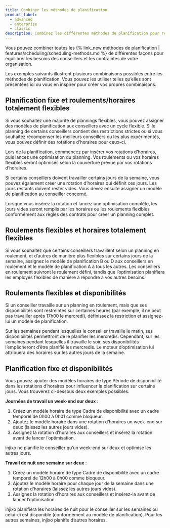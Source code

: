 ```yaml
---
title: Combiner les méthodes de planification
product_label:
  - advanced
  - enterprise
  - classic
description: Combinez les différentes méthodes de planification pour répondre aux besoins de votre organisation.
---
```


Vous pouvez combiner toutes les {% link_new méthodes de planification | features/scheduling/scheduling-methods.md %} de différentes façons pour équilibrer les besoins des conseillers et les contraintes de votre organisation.

Les exemples suivants illustrent plusieurs combinaisons possibles entre les méthodes de planification. Vous pouvez les utiliser telles qu’elles sont présentées ici ou vous en inspirer pour créer vos propres combinaisons.

## Planification fixe et roulements/horaires totalement flexibles

Si vous souhaitez une majorité de plannings flexibles, vous pouvez assigner des modèles de planification aux conseillers avec un cycle flexible. Si le planning de certains conseillers contient des restrictions strictes ou si vous souhaitez récompenser les meilleurs conseillers ou les plus expérimentés, vous pouvez définir des rotations d’horaires pour ceux-ci.

Lors de la planification, commencez par insérer vos rotations d’horaires, puis lancez une optimisation du planning. Vos roulements ou vos horaires flexibles seront optimisés selon la couverture prévue par vos rotations d’horaires.

Si certains conseillers doivent travailler certains jours de la semaine, vous pouvez également créer une rotation d’horaires qui définit ces jours. Les jours restants doivent rester vides. Vous devez ensuite assigner un modèle de planification au conseiller concerné.

Lorsque vous insérez la rotation et lancez une optimisation complète, les jours vides seront remplis par les horaires ou les roulements flexibles conformément aux règles des contrats pour créer un planning complet.

## Roulements flexibles et horaires totalement flexibles

Si vous souhaitez que certains conseillers travaillent selon un planning en roulement, et d’autres de manière plus flexibles sur certains jours de la semaine, assignez le modèle de planification B ou D aux conseillers en roulement et le modèle de planification A à tous les autres.
Les conseillers en roulement suivront le roulement défini, tandis que l’optimisation planifiera les employés flexibles de manière à répondre à vos autres besoins.

## Roulements flexibles et disponibilités

Si un conseiller travaille sur un planning en roulement, mais que ses disponibilités sont restreintes sur certaines heures (par exemple, il ne peut pas travailler après 17h00 le mercredi), définissez la restriction et assignez-lui un modèle de planification.

Sur les semaines pendant lesquelles le conseiller travaille le matin, ses disponibilités permettront de le planifier les mercredis. Cependant, sur les semaines pendant lesquelles il travaille le soir, ses disponibilités l’empêcheront d’être planifié les mercredis. Le moteur d’optimisation lui attribuera des horaires sur les autres jours de la semaine.

## Planification fixe et disponibilités

Vous pouvez ajouter des modèles horaires de type Période de disponibilité dans les rotations d’horaires pour influencer la planification sur certains jours. Vous trouverez ci-dessous deux exemples possibles.

**Journées de travail un week-end sur deux**&nbsp;:

1. Créez un modèle horaire de type Cadre de disponibilité avec un cadre temporel de 0h00 à 0h01 comme bloqueur.
2. Ajoutez le modèle horaire dans une rotation d’horaires un week-end sur deux (laissez les autres jours vides).
3. Assignez la rotation d’horaires aux conseillers et insérez la rotation avant de lancer l’optimisation.

injixo ne planifie le conseiller qu’un week-end sur deux et optimise les autres jours.

**Travail de nuit une semaine sur deux**&nbsp;:

1. Créez un modèle horaire de type Cadre de disponibilité avec un cadre temporel de 12h00 à 0h00 comme bloqueur.
2. Ajoutez le modèle horaire pour chaque jour de la semaine dans une rotation d’horaires (laissez les autres jours vides).
3. Assignez la rotation d’horaires aux conseillers et insérez-la avant de lancer l’optimisation.

injixo planifiera les horaires de nuit pour le conseiller sur les semaines où celui-ci est disponible (conformément au modèle de planification). Pour les autres semaines, injixo planifie d’autres horaires.
